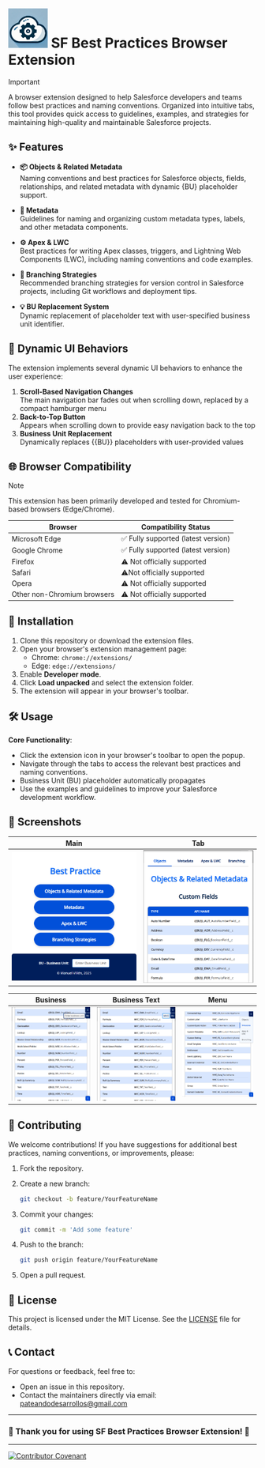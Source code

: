 # <img title="SF Best Practices" alt="App logo" src="./icons/icon.png" width="80px"> SF Best Practices Browser Extension

> [!IMPORTANT]  
> A browser extension designed to help Salesforce developers and teams follow best practices and naming conventions. Organized into intuitive tabs, this tool provides quick access to guidelines, examples, and strategies for maintaining high-quality and maintainable Salesforce projects.

## ✨ Features

- **📦 Objects & Related Metadata**  
  Naming conventions and best practices for Salesforce objects, fields, relationships, and related metadata with dynamic {BU} placeholder support.

- **📄 Metadata**  
  Guidelines for naming and organizing custom metadata types, labels, and other metadata components.

- **⚙️ Apex & LWC**  
  Best practices for writing Apex classes, triggers, and Lightning Web Components (LWC), including naming conventions and code examples.

- **🌿 Branching Strategies**  
  Recommended branching strategies for version control in Salesforce projects, including Git workflows and deployment tips.

- **💡 BU Replacement System**  
  Dynamic replacement of placeholder text with user-specified business unit identifier.

## 🎨 Dynamic UI Behaviors

The extension implements several dynamic UI behaviors to enhance the user experience:

1. **Scroll-Based Navigation Changes**  
  The main navigation bar fades out when scrolling down, replaced by a compact hamburger menu
2. **Back-to-Top Button**  
  Appears when scrolling down to provide easy navigation back to the top
3. **Business Unit Replacement**  
  Dynamically replaces {{BU}} placeholders with user-provided values

## 🌐 Browser Compatibility

> [!NOTE]
> This extension has been primarily developed and tested for Chromium-based browsers (Edge/Chrome).

| Browser                     | Compatibility Status|
|-----|-----|
| Microsoft Edge              | ✅ Fully supported (latest version)|
| Google Chrome               | ✅ Fully supported (latest version)|
| Firefox                     | ⚠️ Not officially supported |
| Safari                      | ⚠️Not officially supported |
| Opera                       | ⚠️ Not officially supported |
| Other non-Chromium browsers | ⚠️ Not officially supported |

## 🚀 Installation

1. Clone this repository or download the extension files.
2. Open your browser's extension management page:
   - Chrome: `chrome://extensions/`
   - Edge: `edge://extensions/`
3. Enable **Developer mode**.
4. Click **Load unpacked** and select the extension folder.
5. The extension will appear in your browser's toolbar.

## 🛠️ Usage

**Core Functionality**:

- Click the extension icon in your browser's toolbar to open the popup.
- Navigate through the tabs to access the relevant best practices and naming conventions.
- Business Unit (BU) placeholder automatically propagates
- Use the examples and guidelines to improve your Salesforce development workflow.

## 📸 Screenshots

| **Main** | **Tab** |
|----------|---------|
| <img title="main" src="./demo/main.png" width="360px"> | <img title="tab" src="./demo/tab.png" width="320"> |

| **Business** | **Business Text** | **Menu** |
|--------------|-------------------|----------|
| <img title="business" src="./demo/business.png" width="320px"> | <img title="business_text" src="./demo/business_text.png" width="320px"> | <img title="menu" src="./demo/menu.png" width="320px"> |

## 🤝 Contributing

We welcome contributions! If you have suggestions for additional best practices, naming conventions, or improvements, please:

1. Fork the repository.
2. Create a new branch:

    ```bash
    git checkout -b feature/YourFeatureName
    ```

3. Commit your changes:

    ```bash
    git commit -m 'Add some feature'
    ```

4. Push to the branch:

    ```bash
    git push origin feature/YourFeatureName
    ```

5. Open a pull request.

## 📜 License

This project is licensed under the MIT License. See the [LICENSE](LICENSE) file for details.

## 📞 Contact

For questions or feedback, feel free to:

- Open an issue in this repository.
- Contact the maintainers directly via email: pateandodesarrollos@gmail.com

---

### 🎉 Thank you for using SF Best Practices Browser Extension! 🎉

---

[![Contributor Covenant](https://img.shields.io/badge/Contributor%20Covenant-2.1-4baaaa.svg)](code_of_conduct.md)
